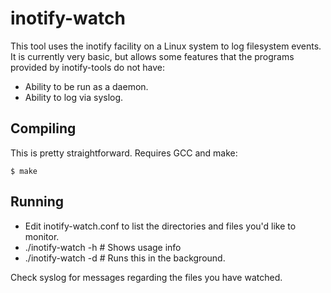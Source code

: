 # inotify-watch
This tool uses the inotify facility on a Linux system to log filesystem
events. It is currently very basic, but allows some features that the
programs provided by inotify-tools do not have:

- Ability to be run as a daemon.
- Ability to log via syslog.

## Compiling
This is pretty straightforward. Requires GCC and make:

	$ make

## Running
- Edit inotify-watch.conf to list the directories and files you'd like to 
  monitor.
- ./inotify-watch -h # Shows usage info
- ./inotify-watch -d # Runs this in the background.

Check syslog for messages regarding the files you have watched.

